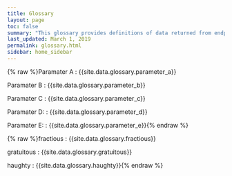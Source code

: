 ```yaml
---
title: Glossary
layout: page
toc: false
summary: "This glossary provides definitions of data returned from endpoints."
last_updated: March 1, 2019
permalink: glossary.html
sidebar: home_sidebar
---
```


{% raw %}Paramater A
: {{site.data.glossary.parameter_a}}

Paramater B
: {{site.data.glossary.parameter_b}}

Paramater C
: {{site.data.glossary.parameter_c}}

Paramater D: 
: {{site.data.glossary.parameter_d}}

Paramater E: 
: {{site.data.glossary.parameter_e}}{% endraw %}

{% raw %}fractious 
: {{site.data.glossary.fractious}}

gratuitous 
: {{site.data.glossary.gratuitous}}

haughty 
: {{site.data.glossary.haughty}}{% endraw %}
